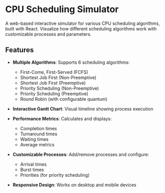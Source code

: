 # CPU Scheduling Simulator


A web-based interactive simulator for various CPU scheduling algorithms, built with React. Visualize how different scheduling algorithms work with customizable processes and parameters.

## Features

- **Multiple Algorithms**: Supports 6 scheduling algorithms:
  - First-Come, First-Served (FCFS)
  - Shortest Job First (Non-Preemptive)
  - Shortest Job First (Preemptive)
  - Priority Scheduling (Non-Preemptive)
  - Priority Scheduling (Preemptive)
  - Round Robin (with configurable quantum)

- **Interactive Gantt Chart**: Visual timeline showing process execution
- **Performance Metrics**: Calculates and displays:
  - Completion times
  - Turnaround times
  - Waiting times
  - Average metrics
- **Customizable Processes**: Add/remove processes and configure:
  - Arrival times
  - Burst times
  - Priorities (for priority scheduling)
- **Responsive Design**: Works on desktop and mobile devices